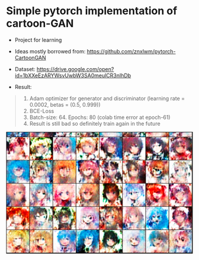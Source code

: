 # Simple pytorch implementation of cartoon-GAN

* Project for learning
* Ideas mostly borrowed from: https://github.com/znxlwm/pytorch-CartoonGAN
* Dataset: https://drive.google.com/open?id=1bXXeEzARYWsvUwbW3SA0meulCR3nIhDb

* Result: 
> 1. Adam optimizer for generator and discriminator (learning rate = 0.0002, betas = (0.5, 0.999))
> 2. BCE-Loss
> 3. Batch-size: 64. Epochs: 80 (colab time error at epoch-61)
> 4. Result is still bad so definitely train again in the future

![](image/result.PNG)
